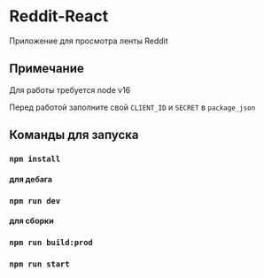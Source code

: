 # Reddit-React

Приложение для просмотра ленты Reddit

## Примечание

Для работы требуется node v16 

Перед работой заполните свой `CLIENT_ID` и `SECRET` в `package_json` 

## Команды для запуска 

### `npm install`

#### для дебага

### `npm run dev`

#### для сборки

### `npm run build:prod`
### `npm run start`